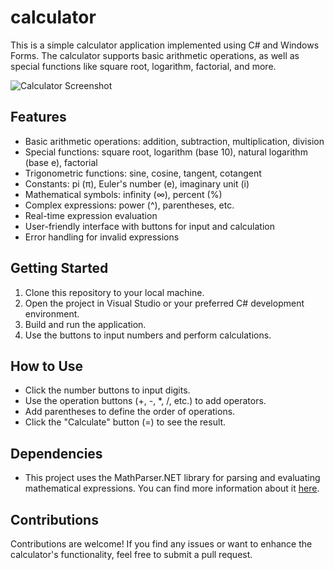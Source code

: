 # calculator

This is a simple calculator application implemented using C# and Windows Forms. The calculator supports basic arithmetic operations, as well as special functions like square root, logarithm, factorial, and more.

![Calculator Screenshot](screenshot.png)

## Features

- Basic arithmetic operations: addition, subtraction, multiplication, division
- Special functions: square root, logarithm (base 10), natural logarithm (base e), factorial
- Trigonometric functions: sine, cosine, tangent, cotangent
- Constants: pi (π), Euler's number (e), imaginary unit (i)
- Mathematical symbols: infinity (∞), percent (%)
- Complex expressions: power (^), parentheses, etc.
- Real-time expression evaluation
- User-friendly interface with buttons for input and calculation
- Error handling for invalid expressions

## Getting Started

1. Clone this repository to your local machine.
2. Open the project in Visual Studio or your preferred C# development environment.
3. Build and run the application.
4. Use the buttons to input numbers and perform calculations.

## How to Use

- Click the number buttons to input digits.
- Use the operation buttons (+, -, *, /, etc.) to add operators.
- Add parentheses to define the order of operations.
- Click the "Calculate" button (=) to see the result.

## Dependencies

- This project uses the MathParser.NET library for parsing and evaluating mathematical expressions. You can find more information about it [here](https://github.com/mariuszgromada/MathParser.org-mXparser).

## Contributions

Contributions are welcome! If you find any issues or want to enhance the calculator's functionality, feel free to submit a pull request.
